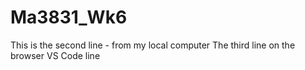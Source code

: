 # Ma3831_Wk6
This is the second line - from my local computer
The third line on the browser
VS Code line